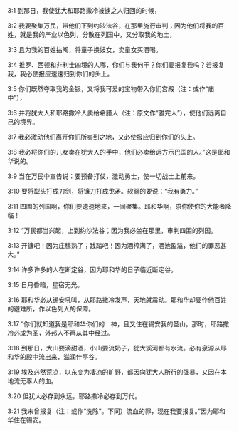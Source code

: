 <a id="1"></a>3:1  到那日，我使犹大和耶路撒冷被掳之人归回的时候，  

<a id="2"></a>3:2  我要聚集万民，带他们下到约沙法谷，在那里施行审判；因为他们将我的百姓，就是我的产业以色列，分散在列国中，又分取我的地土，  

<a id="3"></a>3:3  且为我的百姓拈阄，将童子换妓女，卖童女买酒喝。  

<a id="4"></a>3:4  推罗、西顿和非利士四境的人哪，你们与我何干？你们要报复我吗？若报复我，我必使报应速速归到你们的头上。  

<a id="5"></a>3:5  你们既然夺取我的金银，又将我可爱的宝物带入你们宫殿（注：或作“庙中”），  

<a id="6"></a>3:6  并将犹大人和耶路撒冷人卖给希腊人（注：原文作“雅完人”），使他们远离自己的境界。  

<a id="7"></a>3:7  我必激动他们离开你们所卖到之地，又必使报应归到你们的头上。  

<a id="8"></a>3:8  我必将你们的儿女卖在犹大人的手中，他们必卖给远方示巴国的人。”这是耶和华说的。  

<a id="9"></a>3:9  当在万民中宣告说：要预备打仗，激动勇士，使一切战士上前来。  

<a id="10"></a>3:10  要将犁头打成刀剑，将镰刀打成戈矛。软弱的要说：“我有勇力。”  

<a id="11"></a>3:11  四围的列国啊，你们要速速地来，一同聚集。耶和华啊，求你使你的大能者降临！  

<a id="12"></a>3:12  “万民都当兴起，上到约沙法谷；因为我必坐在那里，审判四围的列国。  

<a id="13"></a>3:13  开镰吧！因为庄稼熟了；践踏吧！因为酒榨满了，酒池盈溢，他们的罪恶甚大。”  

<a id="14"></a>3:14  许多许多的人在断定谷，因为耶和华的日子临近断定谷。  

<a id="15"></a>3:15  日月昏暗，星宿无光。  

<a id="16"></a>3:16  耶和华必从锡安吼叫，从耶路撒冷发声，天地就震动。耶和华却要作他百姓的避难所，作以色列人的保障。  

<a id="17"></a>3:17  “你们就知道我是耶和华你们的　神，且又住在锡安我的圣山。那时，耶路撒冷必成为圣，外邦人不再从其中经过。  

<a id="18"></a>3:18  到那日，大山要滴甜酒，小山要流奶子，犹大溪河都有水流。必有泉源从耶和华的殿中流出来，滋润什亭谷。  

<a id="19"></a>3:19  埃及必然荒凉，以东变为凄凉的旷野，都因向犹大人所行的强暴，又因在本地流无辜人的血。  

<a id="20"></a>3:20  但犹大必存到永远，耶路撒冷必存到万代。  

<a id="21"></a>3:21  我未曾报复（注：或作“洗除”。下同）流血的罪，现在我要报复。”因为耶和华住在锡安。  

